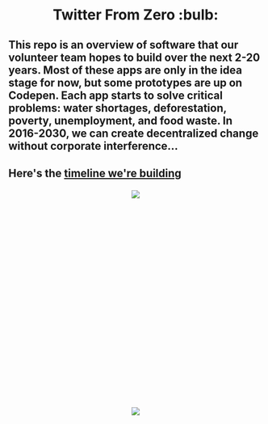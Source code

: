 

<h1 align="center"> Twitter From Zero :bulb:</h1>

<h2>This repo is an overview of software that our volunteer team hopes to build over the next 2-20 years. Most of these apps are only in the idea stage for now, but some prototypes are up on Codepen. Each app starts to solve critical problems: water shortages, deforestation, poverty, unemployment, and food waste. In 2016-2030, we can create decentralized change without corporate interference...</h2> 

<h2>Here's the 
<a href="https://www.reddit.com/r/Futurology/comments/55w405/brainstorming_industries_of_the_future_jobs_for/">timeline we're building</a>

<p align="center">
<img src="http://i.imgur.com/42bYJfQ.jpg">
</p>

<br><br>


</p>


<br><br><br><br><br><br><br><br><br><br><br><br>
<p align="center">
<img src="http://i.imgur.com/v6w17QK.jpg">
</p>


<br><br><br><br><br><br><br><br><br><br><br><br>


<br><br>





